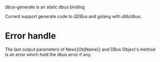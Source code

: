 dbus-generate is an static dbus binding

Current support generate code to  *QDBus* and golang with *dlib/dbus*.






Error handle
============
The last output parameters of New{{ObjName}} and DBus Object's method is an error which hold the dbus error if any.
